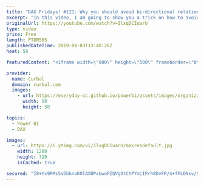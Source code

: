 ```yaml
---
title: "DAX Fridays! #121: Why you should avoid bi-directional relationships"
excerpt: "In this video, I am going to show you a trick on how to avoid bidirectional relationships in your model, even when you are a beginner.   Link to many-to many video: https://www.youtube.com/watch?v=NdrrjkvH2zo Link to how to avoid birectional relationships: https://www.youtube.com/watch?v=VDTSZJRw6r0"
originalUrl: https://youtube.com/watch?v=IlxqDCIuarU
type: video
price: Free
length: PT8M59S
publishedDateTime: 2019-04-03T13:40:26Z
heat: 50

featuredContent: "<iframe width=\"800\" height=\"500\" frameborder=\"0\" src=\"https://www.youtube.com/embed/IlxqDCIuarU\" allow=\"accelerometer; autoplay; encrypted-media; gyroscope; picture-in-picture\" allowfullscreen></iframe>"

provider:
  name: Curbal
  domain: curbal.com
  images:
    - url: https://everyday-cc.github.io/powerbi/assets/images/organizations/curbal.com-50x50.jpg
      width: 50
      height: 50

topics:
  - Power BI
  - DAX

images:
  - url: https://i.ytimg.com/vi/IlxqDCIuarU/maxresdefault.jpg
    width: 1280
    height: 720
    isCached: true

secured: "I8+Yx9PMs5sDbknaKOlAXDPxbwoFIQVgOtCtPYmjIPrh8DvFR/4+fFLONsv/SppqKZTh8A6cqN6EwmPA9Nj7tGY8wohvFNw5DwUTNj5MOQdD7e5CRfMRYTP4u/yWDmRugQCtUJFDD6xPp1uTrW1nHwkwiOUZ+0Ish6lzeQC9LT/nR3xybMAhARMMS9bP/sdqXDUrT5ZJj78DWkJdgsG/iNNd9Ig1oSQn72ru9U2FX+79tH9GCbJ1OB143W+4UDKK/5Z0gZ+ajZqfsabipFEmgHVMyLko1XzSFUXjmxJGqHCPJyK3Oty15GjgvF8H2irCFO3qUU58BKEPFXdNuIbrWS+zsC/vqkS0OJ0Ue+iHfXV99unH12HIssVaHQe4y2Qmxx1rGFNqX7Ka7yA6jnyTJ6Gz5kzhe4XJuMnX50FR5ek=;gWKSU/F7IHSRwFNG6ETU0Q=="
---
```


